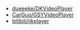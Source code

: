 
- [dueeeke/DKVideoPlayer](https://github.com/dueeeke/DKVideoPlayer)
- [CarGuo/GSYVideoPlayer](https://github.com/CarGuo/GSYVideoPlayer)
- [bilibili/ijkplayer](https://github.com/bilibili/ijkplayer/)
